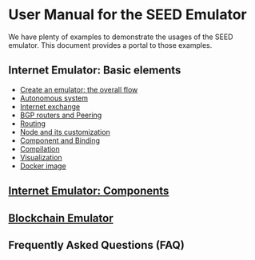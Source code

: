 # User Manual for the SEED Emulator

We have plenty of examples to demonstrate the usages of the SEED emulator.
This document provides a portal to those examples.


## Internet Emulator: Basic elements

  - [Create an emulator: the overall flow](./overall_flow.md)
  - [Autonomous system](./as.md)
  - [Internet exchange](./internet_exchange.md)
  - [BGP routers and Peering](./bgp.md) 
  - [Routing](./routing.md) 
  - [Node and its customization](./node.md)
  - [Component and Binding](./component.md) 
  - [Compilation](./compiler.md) 
  - [Visualization](./visualization.md)
  - [Docker image](./docker.md)

## [Internet Emulator: Components](./internet/README.md)

## [Blockchain Emulator](./blockchain/README.md)
  
## Frequently Asked Questions (FAQ)
